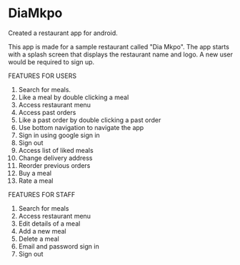 # DiaMkpo
Created a restaurant app for android. 

This app is made for a sample restaurant called "Dia Mkpo". The app starts with a splash screen that displays the restaurant name and logo. A new user would be required to sign up. 

FEATURES FOR USERS
1. Search for meals. 
2. Like a meal by double clicking a meal
3. Access restaurant menu
4. Access past orders
5. Like a past order by double clicking a past order
6. Use bottom navigation to navigate the app
7. Sign in using google sign in
8. Sign out
9. Access list of liked meals
10. Change delivery address
11. Reorder previous orders
12. Buy a meal
13. Rate a meal

FEATURES FOR STAFF
1. Search for meals
2. Access restaurant menu
3. Edit details of a meal
4. Add a new meal
5. Delete a meal
6. Email and password sign in
7. Sign out
